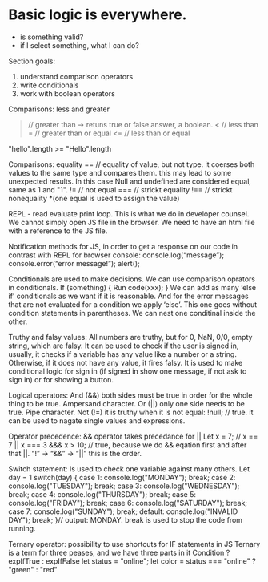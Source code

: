 # Basic logic is everywhere.

- is something valid?
- if I select something, what I can do?

Section goals:

1. understand comparison operators
2. write conditionals
3. work with boolean operators

Comparisons: less and greater

> // greater than -> retuns true or false answer, a boolean.
> < // less than
> = // greater than or equal
> <= // less than or equal

"hello".length >= "Hello".length

Comparisons: equality
== // equality of value, but not type. it coerses both values to the same type and compares them. this may lead to some unexpected results. In this case Null and undefined are considered equal, same as 1 and "1".
!= // not equal
=== // strickt equality
!== // strickt nonequality
\*(one equal is used to assign the value)

REPL - read evaluate print loop. This is what we do in developer counsel.
We cannot simply open JS file in the browser. We need to have an html file with a reference to the JS file.

Notification methods for JS, in order to get a response on our code in contrast with REPL for browser console:
console.log(“message”);
console.error(“error message!”);
alert();

Conditionals are used to make decisions. We can use comparison oprators in conditionals.
If (something) {
Run code(xxx);
}
We can add as many ‘else if’ conditionals as we want if it is reasonable. And for the error messages that are not evaluated for a condition we apply ‘else’. This one goes without condition statements in parentheses.
We can nest one conditinal inside the other.

Truthy and falsy values:
All numbers are truthy, but for 0, NaN, 0/0, empty string, which are falsy.
It can be used to check if the user is signed in, usually, it checks if a variable has any value like a number or a string. Otherwise, if it does not have any value, it fires falsy.
It is used to make conditional logic for sign in (if signed in show one message, if not ask to sign in) or for showing a button.

Logical operators:
And (&&) both sides must be true in order for the whole thing to be true. Ampersand character.
Or (||) only one side needs to be true. Pipe character.
Not (!=) it is truthy when it is not equal: !null; // true. it can be used to nagate single values and expressions.

Operator precedence:
&& operator takes precedance for ||
Let x = 7; // x == 7 || x === 3 &&& x > 10; // true, because we do && eqation first and after that ||.
“!” -> “&&” -> “||” this is the order.

Switch statement:
Is used to check one variable against many others.
Let day = 1
switch(day) {
case 1: console.log("MONDAY"); break;
case 2: console.log("TUESDAY"); break;
case 3: console.log("WEDNESDAY"); break;
case 4: console.log("THURSDAY"); break;
case 5: console.log("FRIDAY"); break;
case 6: console.log("SATURDAY"); break;
case 7: console.log("SUNDAY"); break;
default: console.log("INVALID DAY"); break;
}// output: MONDAY.
break is used to stop the code from running.

Ternary operator:
possibility to use shortcuts for IF statements in JS
Ternary is a term for three peases, and we have three parts in it
Condition ? expIfTrue : expIfFalse
let status = "online";
let color = status === "online" ? "green" : "red"
